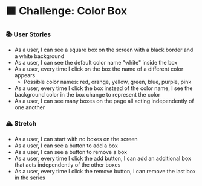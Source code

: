 # 🟧 Challenge: Color Box

### 📚 User Stories

- As a user, I can see a square box on the screen with a black border and a white background
- As a user, I can see the default color name "white" inside the box
- As a user, every time I click on the box the name of a different color appears
  - Possible color names: red, orange, yellow, green, blue, purple, pink
- As a user, every time I click the box instead of the color name, I see the background color in the box change to represent the color
- As a user, I can see many boxes on the page all acting independently of one another

### 🏔 Stretch

- As a user, I can start with no boxes on the screen
- As a user, I can see a button to add a box
- As a user, I can see a button to remove a box
- As a user, every time I click the add button, I can add an additional box that acts independently of the other boxes
- As a user, every time I click the remove button, I can remove the last box in the series
